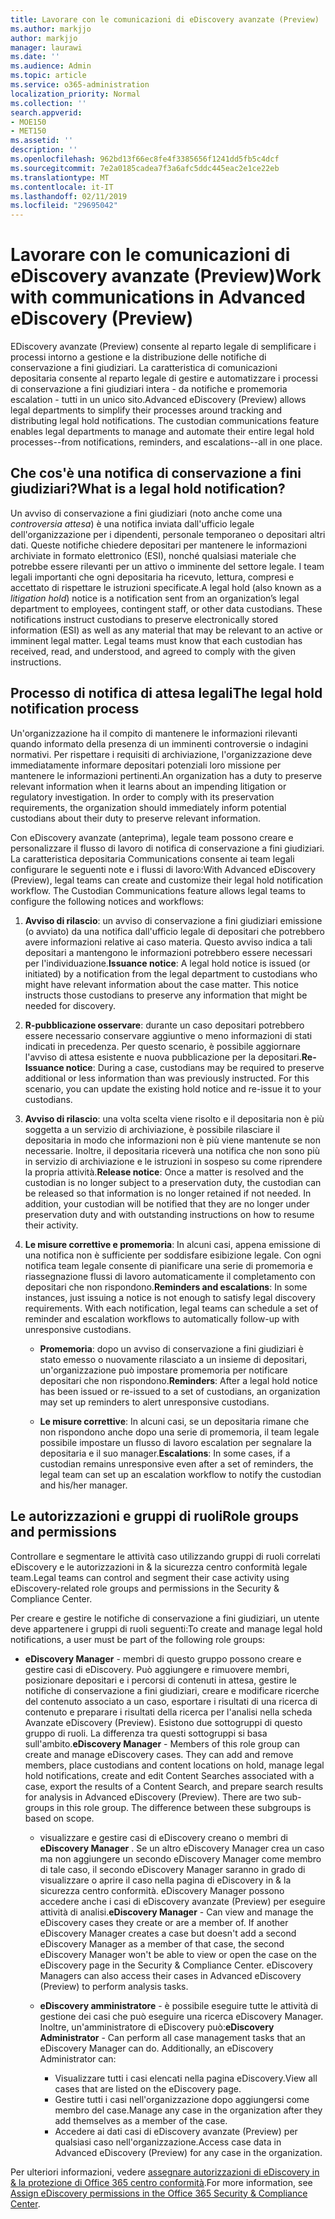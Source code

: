 ```yaml
---
title: Lavorare con le comunicazioni di eDiscovery avanzate (Preview)
ms.author: markjjo
author: markjjo
manager: laurawi
ms.date: ''
ms.audience: Admin
ms.topic: article
ms.service: o365-administration
localization_priority: Normal
ms.collection: ''
search.appverid:
- MOE150
- MET150
ms.assetid: ''
description: ''
ms.openlocfilehash: 962bd13f66ec8fe4f3385656f1241dd5fb5c4dcf
ms.sourcegitcommit: 7e2a0185cadea7f3a6afc5ddc445eac2e1ce22eb
ms.translationtype: MT
ms.contentlocale: it-IT
ms.lasthandoff: 02/11/2019
ms.locfileid: "29695042"
---
```

# <a name="work-with-communications-in-advanced-ediscovery-preview"></a><span data-ttu-id="fdb16-102">Lavorare con le comunicazioni di eDiscovery avanzate (Preview)</span><span class="sxs-lookup"><span data-stu-id="fdb16-102">Work with communications in Advanced eDiscovery (Preview)</span></span>

<span data-ttu-id="fdb16-p101">EDiscovery avanzate (Preview) consente al reparto legale di semplificare i processi intorno a gestione e la distribuzione delle notifiche di conservazione a fini giudiziari. La caratteristica di comunicazioni depositaria consente al reparto legale di gestire e automatizzare i processi di conservazione a fini giudiziari intera - da notifiche e promemoria escalation - tutti in un unico sito.</span><span class="sxs-lookup"><span data-stu-id="fdb16-p101">Advanced eDiscovery (Preview) allows legal departments to simplify their processes around tracking and distributing legal hold notifications. The custodian communications feature enables legal departments to manage and automate their entire legal hold processes--from notifications, reminders, and escalations--all in one place.</span></span>

## <a name="what-is-a-legal-hold-notification"></a><span data-ttu-id="fdb16-105">Che cos'è una notifica di conservazione a fini giudiziari?</span><span class="sxs-lookup"><span data-stu-id="fdb16-105">What is a legal hold notification?</span></span>

<span data-ttu-id="fdb16-p102">Un avviso di conservazione a fini giudiziari (noto anche come una *controversia attesa*) è una notifica inviata dall'ufficio legale dell'organizzazione per i dipendenti, personale temporaneo o depositari altri dati. Queste notifiche chiedere depositari per mantenere le informazioni archiviate in formato elettronico (ESI), nonché qualsiasi materiale che potrebbe essere rilevanti per un attivo o imminente del settore legale. I team legali importanti che ogni depositaria ha ricevuto, lettura, compresi e accettato di rispettare le istruzioni specificate.</span><span class="sxs-lookup"><span data-stu-id="fdb16-p102">A legal hold (also known as a *litigation hold*) notice is a notification sent from an organization’s legal department to employees, contingent staff, or other data custodians. These notifications instruct custodians to preserve electronically stored information (ESI) as well as any material that may be relevant to an active or imminent legal matter. Legal teams must know that each custodian has received, read, and understood, and agreed to comply with the given instructions.</span></span>

## <a name="the-legal-hold-notification-process"></a><span data-ttu-id="fdb16-109">Processo di notifica di attesa legali</span><span class="sxs-lookup"><span data-stu-id="fdb16-109">The legal hold notification process</span></span>

<span data-ttu-id="fdb16-p103">Un'organizzazione ha il compito di mantenere le informazioni rilevanti quando informato della presenza di un imminenti controversie o indagini normativi. Per rispettare i requisiti di archiviazione, l'organizzazione deve immediatamente informare depositari potenziali loro missione per mantenere le informazioni pertinenti.</span><span class="sxs-lookup"><span data-stu-id="fdb16-p103">An organization has a duty to preserve relevant information when it learns about an impending litigation or regulatory investigation. In order to comply with its preservation requirements, the organization should immediately inform potential custodians about their duty to preserve relevant information.</span></span> 

<span data-ttu-id="fdb16-p104">Con eDiscovery avanzate (anteprima), legale team possono creare e personalizzare il flusso di lavoro di notifica di conservazione a fini giudiziari. La caratteristica depositaria Communications consente ai team legali configurare le seguenti note e i flussi di lavoro:</span><span class="sxs-lookup"><span data-stu-id="fdb16-p104">With Advanced eDiscovery (Preview), legal teams can create and customize their legal hold notification workflow. The Custodian Communications feature allows legal teams to configure the following notices and workflows:</span></span>

1. <span data-ttu-id="fdb16-p105">**Avviso di rilascio**: un avviso di conservazione a fini giudiziari emissione (o avviato) da una notifica dall'ufficio legale di depositari che potrebbero avere informazioni relative ai caso materia. Questo avviso indica a tali depositari a mantengono le informazioni potrebbero essere necessari per l'individuazione.</span><span class="sxs-lookup"><span data-stu-id="fdb16-p105">**Issuance notice**: A legal hold notice is issued (or initiated) by a notification from the legal department to custodians who might have relevant information about the case matter. This notice instructs those custodians to preserve any information that might be needed for discovery.</span></span> 
   
2.  <span data-ttu-id="fdb16-p106">**R-pubblicazione osservare**: durante un caso depositari potrebbero essere necessario conservare aggiuntive o meno informazioni di stati indicati in precedenza. Per questo scenario, è possibile aggiornare l'avviso di attesa esistente e nuova pubblicazione per la depositari.</span><span class="sxs-lookup"><span data-stu-id="fdb16-p106">**Re-Issuance notice**: During a case, custodians may be required to preserve additional or less information than was previously instructed. For this scenario, you can update the existing hold notice and re-issue it to your custodians.</span></span>

3.  <span data-ttu-id="fdb16-p107">**Avviso di rilascio**: una volta scelta viene risolto e il depositaria non è più soggetta a un servizio di archiviazione, è possibile rilasciare il depositaria in modo che informazioni non è più viene mantenute se non necessarie. Inoltre, il depositaria riceverà una notifica che non sono più in servizio di archiviazione e le istruzioni in sospeso su come riprendere la propria attività.</span><span class="sxs-lookup"><span data-stu-id="fdb16-p107">**Release notice**: Once a matter is resolved and the custodian is no longer subject to a preservation duty, the custodian can be released so that information is no longer retained if not needed. In addition, your custodian will be notified that they are no longer under preservation duty and with outstanding instructions on how to resume their activity.</span></span>

4. <span data-ttu-id="fdb16-p108">**Le misure correttive e promemoria**: In alcuni casi, appena emissione di una notifica non è sufficiente per soddisfare esibizione legale. Con ogni notifica team legale consente di pianificare una serie di promemoria e riassegnazione flussi di lavoro automaticamente il completamento con depositari che non rispondono.</span><span class="sxs-lookup"><span data-stu-id="fdb16-p108">**Reminders and escalations**: In some instances, just issuing a notice is not enough to satisfy legal discovery requirements. With each notification, legal teams can schedule a set of reminder and escalation workflows to automatically follow-up with unresponsive custodians.</span></span>

    - <span data-ttu-id="fdb16-122">**Promemoria**: dopo un avviso di conservazione a fini giudiziari è stato emesso o nuovamente rilasciato a un insieme di depositari, un'organizzazione può impostare promemoria per notificare depositari che non rispondono.</span><span class="sxs-lookup"><span data-stu-id="fdb16-122">**Reminders**:  After a legal hold notice has been issued or re-issued to a set of custodians, an organization may set up reminders to alert unresponsive custodians.</span></span> 

    - <span data-ttu-id="fdb16-123">**Le misure correttive**: In alcuni casi, se un depositaria rimane che non rispondono anche dopo una serie di promemoria, il team legale possibile impostare un flusso di lavoro escalation per segnalare la depositaria e il suo manager.</span><span class="sxs-lookup"><span data-stu-id="fdb16-123">**Escalations**: In some cases, if a custodian remains unresponsive even after a set of reminders, the legal team can set up an escalation workflow to notify the custodian and his/her manager.</span></span>

## <a name="role-groups-and-permissions"></a><span data-ttu-id="fdb16-124">Le autorizzazioni e gruppi di ruoli</span><span class="sxs-lookup"><span data-stu-id="fdb16-124">Role groups and permissions</span></span> 

<span data-ttu-id="fdb16-125">Controllare e segmentare le attività caso utilizzando gruppi di ruoli correlati eDiscovery e le autorizzazioni in & la sicurezza centro conformità legale team.</span><span class="sxs-lookup"><span data-stu-id="fdb16-125">Legal teams can control and segment their case activity using eDiscovery-related role groups and permissions in the Security & Compliance Center.</span></span> 

<span data-ttu-id="fdb16-126">Per creare e gestire le notifiche di conservazione a fini giudiziari, un utente deve appartenere i gruppi di ruoli seguenti:</span><span class="sxs-lookup"><span data-stu-id="fdb16-126">To create and manage legal hold notifications, a user must be part of the following role groups:</span></span>

- <span data-ttu-id="fdb16-p109">**eDiscovery Manager** - membri di questo gruppo possono creare e gestire casi di eDiscovery. Può aggiungere e rimuovere membri, posizionare depositari e i percorsi di contenuti in attesa, gestire le notifiche di conservazione a fini giudiziari, creare e modificare ricerche del contenuto associato a un caso, esportare i risultati di una ricerca di contenuto e preparare i risultati della ricerca per l'analisi nella scheda Avanzate eDiscovery (Preview). Esistono due sottogruppi di questo gruppo di ruoli. La differenza tra questi sottogruppi si basa sull'ambito.</span><span class="sxs-lookup"><span data-stu-id="fdb16-p109">**eDiscovery Manager** - Members of this role group can create and manage eDiscovery cases. They can add and remove members, place custodians and content locations on hold, manage legal hold notifications, create and edit Content Searches associated with a case, export the results of a Content Search, and prepare search results for analysis in Advanced eDiscovery (Preview). There are two sub-groups in this role group. The difference between these subgroups is based on scope.</span></span>

  - <span data-ttu-id="fdb16-p110">visualizzare e gestire casi di eDiscovery creano o membri di **eDiscovery Manager** . Se un altro eDiscovery Manager crea un caso ma non aggiungere un secondo eDiscovery Manager come membro di tale caso, il secondo eDiscovery Manager saranno in grado di visualizzare o aprire il caso nella pagina di eDiscovery in & la sicurezza centro conformità. eDiscovery Manager possono accedere anche i casi di eDiscovery avanzate (Preview) per eseguire attività di analisi.</span><span class="sxs-lookup"><span data-stu-id="fdb16-p110">**eDiscovery Manager** - Can view and manage the eDiscovery cases they create or are a member of. If another eDiscovery Manager creates a case but doesn't add a second eDiscovery Manager as a member of that case, the second eDiscovery Manager won't be able to view or open the case on the eDiscovery page in the Security & Compliance Center. eDiscovery Managers can also access their cases in Advanced eDiscovery (Preview) to perform analysis tasks.</span></span>

  - <span data-ttu-id="fdb16-p111">**eDiscovery amministratore** - è possibile eseguire tutte le attività di gestione dei casi che può eseguire una ricerca eDiscovery Manager. Inoltre, un'amministratore di eDiscovery può:</span><span class="sxs-lookup"><span data-stu-id="fdb16-p111">**eDiscovery Administrator** - Can perform all case management tasks that an eDiscovery Manager can do. Additionally, an eDiscovery Administrator can:</span></span>
    
    - <span data-ttu-id="fdb16-136">Visualizzare tutti i casi elencati nella pagina eDiscovery.</span><span class="sxs-lookup"><span data-stu-id="fdb16-136">View all cases that are listed on the eDiscovery page.</span></span>
    - <span data-ttu-id="fdb16-137">Gestire tutti i casi nell'organizzazione dopo aggiungersi come membro del case.</span><span class="sxs-lookup"><span data-stu-id="fdb16-137">Manage any case in the organization after they add themselves as a member of the case.</span></span>
    - <span data-ttu-id="fdb16-138">Accedere ai dati casi di eDiscovery avanzate (Preview) per qualsiasi caso nell'organizzazione.</span><span class="sxs-lookup"><span data-stu-id="fdb16-138">Access case data in Advanced eDiscovery (Preview) for any case in the organization.</span></span>

<span data-ttu-id="fdb16-139">Per ulteriori informazioni, vedere [assegnare autorizzazioni di eDiscovery in & la protezione di Office 365 centro conformità](../assign-ediscovery-permissions.md).</span><span class="sxs-lookup"><span data-stu-id="fdb16-139">For more information, see [Assign eDiscovery permissions in the Office 365 Security & Compliance Center](../assign-ediscovery-permissions.md).</span></span>